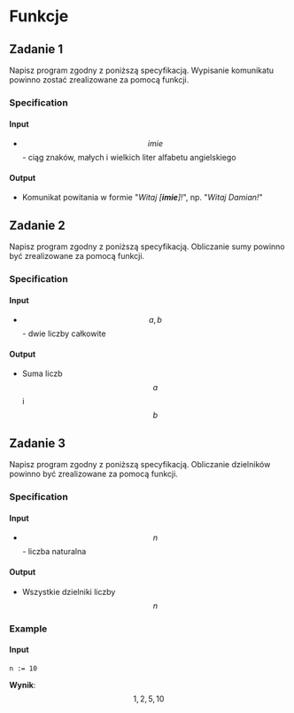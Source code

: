 # Funkcje

## Zadanie 1

Napisz program zgodny z poniższą specyfikacją. Wypisanie komunikatu powinno zostać zrealizowane za pomocą funkcji.

### Specification

#### Input

* $$imie$$ - ciąg znaków, małych i wielkich liter alfabetu angielskiego

#### Output

* Komunikat powitania w formie "_Witaj \[**imie**]!_", np. "_Witaj Damian!_"

## Zadanie 2

Napisz program zgodny z poniższą specyfikacją. Obliczanie sumy powinno być zrealizowane za pomocą funkcji.

### Specification

#### Input

* $$a, b$$ - dwie liczby całkowite

#### Output

* Suma liczb $$a$$ i $$b$$ 

## Zadanie 3

Napisz program zgodny z poniższą specyfikacją. Obliczanie dzielników powinno być zrealizowane za pomocą funkcji.

### Specification

#### Input

* $$n$$ - liczba naturalna

#### Output

* Wszystkie dzielniki liczby $$n$$ 

### Example

#### Input

```
n := 10
```

**Wynik**: $$1, 2, 5, 10$$ 